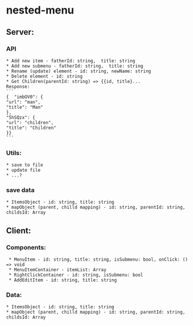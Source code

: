 # nested-menu
## Server:
  ### API
  	* Add new item - fatherId: string,  title: string
  	* Add new submenu - fatherId: string,  title: string
  	* Rename (update) element - id: string, newName: string
  	* Delete element - id: string
  	* Get Children(parentId: string) => {{id, title}...
    Response:
    ```
    {  "imbOV0": {
    "url": "man",
    "title": "Man"
    },
    "5hSQzx": {
    "url": "children",
    "title": "Children"
    }}
    ```
  ### Utils:
    * save to file
    * update file
    * ...?
  ### save data
    * ItemsObject - id: string, title: string
    * mapObject (parent, chilld mapping) - id: string, parentId: string, childsId: Array
 ## Client:
   ### Components:
     * MenuItem - id: string, title: string, isSubmenu: bool, onClick: () => void
     * MenuItemContainer - itemList: Array
     * RightClickContainer - id: string, isSubmenu: bool
     * AddEditItem - id: string, title: string
  ### Data:
    * ItemsObject - id: string, title: string
    * mapObject (parent, chilld mapping) - id: string, parentId: string, childsId: Array
